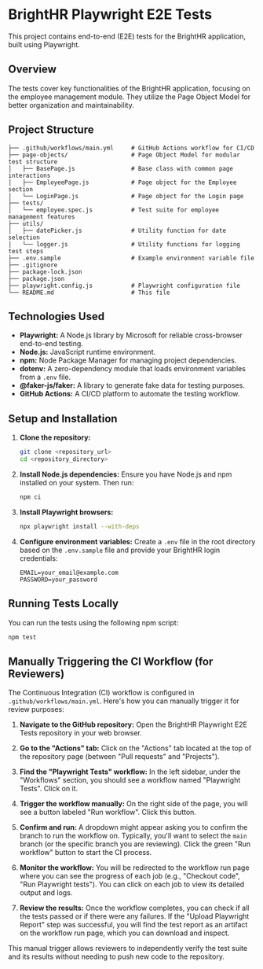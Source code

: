 # BrightHR Playwright E2E Tests

This project contains end-to-end (E2E) tests for the BrightHR application, built using Playwright.

## Overview

The tests cover key functionalities of the BrightHR application, focusing on the employee management module. They utilize the Page Object Model for better organization and maintainability.

## Project Structure

```
├── .github/workflows/main.yml     # GitHub Actions workflow for CI/CD
├── page-objects/                  # Page Object Model for modular test structure
│   ├── BasePage.js                # Base class with common page interactions
│   ├── EmployeePage.js            # Page object for the Employee section
│   └── LoginPage.js               # Page object for the Login page
├── tests/
│   └── employee.spec.js           # Test suite for employee management features
├── utils/
│   ├── datePicker.js              # Utility function for date selection
│   └── logger.js                  # Utility functions for logging test steps
├── .env.sample                    # Example environment variable file
├── .gitignore
├── package-lock.json
├── package.json
├── playwright.config.js           # Playwright configuration file
└── README.md                      # This file
```


## Technologies Used

* **Playwright:** A Node.js library by Microsoft for reliable cross-browser end-to-end testing.
* **Node.js:** JavaScript runtime environment.
* **npm:** Node Package Manager for managing project dependencies.
* **dotenv:** A zero-dependency module that loads environment variables from a `.env` file.
* **@faker-js/faker:** A library to generate fake data for testing purposes.
* **GitHub Actions:** A CI/CD platform to automate the testing workflow.

## Setup and Installation

1.  **Clone the repository:**
    ```bash
    git clone <repository_url>
    cd <repository_directory>
    ```

2.  **Install Node.js dependencies:**
    Ensure you have Node.js and npm installed on your system. Then run:
    ```bash
    npm ci
    ```

3.  **Install Playwright browsers:**
    ```bash
    npx playwright install --with-deps
    ```

4.  **Configure environment variables:**
    Create a `.env` file in the root directory based on the `.env.sample` file and provide your BrightHR login credentials:
    ```
    EMAIL=your_email@example.com
    PASSWORD=your_password
    ```

## Running Tests Locally

You can run the tests using the following npm script:

```bash
npm test
```

## Manually Triggering the CI Workflow (for Reviewers)

The Continuous Integration (CI) workflow is configured in `.github/workflows/main.yml`. Here's how you can manually trigger it for review purposes:

1.  **Navigate to the GitHub repository:** Open the BrightHR Playwright E2E Tests repository in your web browser.

2.  **Go to the "Actions" tab:** Click on the "Actions" tab located at the top of the repository page (between "Pull requests" and "Projects").

3.  **Find the "Playwright Tests" workflow:** In the left sidebar, under the "Workflows" section, you should see a workflow named "Playwright Tests". Click on it.

4.  **Trigger the workflow manually:** On the right side of the page, you will see a button labeled "Run workflow". Click this button.

5.  **Confirm and run:** A dropdown might appear asking you to confirm the branch to run the workflow on. Typically, you'll want to select the `main` branch (or the specific branch you are reviewing). Click the green "Run workflow" button to start the CI process.

6.  **Monitor the workflow:** You will be redirected to the workflow run page where you can see the progress of each job (e.g., "Checkout code", "Run Playwright tests"). You can click on each job to view its detailed output and logs.

7.  **Review the results:** Once the workflow completes, you can check if all the tests passed or if there were any failures. If the "Upload Playwright Report" step was successful, you will find the test report as an artifact on the workflow run page, which you can download and inspect.

This manual trigger allows reviewers to independently verify the test suite and its results without needing to push new code to the repository.

```
```